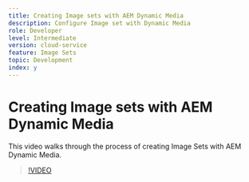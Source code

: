 ```yaml
---
title: Creating Image sets with AEM Dynamic Media
description: Configure Image set with Dynamic Media
role: Developer
level: Intermediate 
version: cloud-service
feature: Image Sets
topic: Development
index: y
---
```

# Creating Image sets with AEM Dynamic Media

This video walks through the process of creating Image Sets with AEM Dynamic Media.

>[!VIDEO](https://video.tv.adobe.com/v/335581?quality=9&learn=on)


